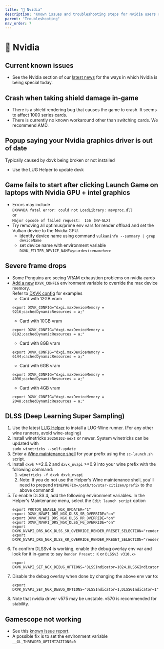 ```yaml
---
title: "💚 Nvidia"
description: "Known issues and troubleshooting steps for Nvidia users running Star Citizen on Linux"
parent: "Troubleshooting"
nav_order: 7
---
```


# 💚 Nvidia

## Current known issues
- See the Nvidia section of our [latest news](/#news) for the ways in which Nvidia is being special today.

## Crash when taking shield damage in-game
- There is a shield rendering bug that causes the game to crash. It seems to affect 1000 series cards.
- There is currently no known workaround other than switching cards. We recommend AMD.

## Popup saying your Nvidia graphics driver is out of date
Typically caused by dxvk being broken or not installed
- Use the LUG Helper to update dxvk

## Game fails to start after clicking Launch Game on laptops with Nvidia GPU + intel graphics
- Errors may include  
`DXVAVDA fatal error: could not LoadLibrary: msvproc.dll`  
or  
`Major opcode of failed request:  156 (NV-GLX)`
- Try removing all optimus/prime env vars for render offload and set the Vulkan device to the Nvidia GPU.
  - identify device name using command `vulkaninfo --summary | grep deviceName`
  - set device name with environment variable `DXVK_FILTER_DEVICE_NAME=yourdevicenamehere`

## Severe frame drops
- Some Penguins are seeing VRAM exhaustion problems on nvidia cards
- [Add a new](/Tips-and-Tricks#how-to-edit-the-launch-script) `DXVK_CONFIG` environment variable to override the max device memory.  
  Refer to [DXVK config](https://github.com/doitsujin/dxvk/blob/master/dxvk.conf) for examples
   - Card with 12GB vram
   ```
   export DXVK_CONFIG="dxgi.maxDeviceMemory = 9216;cachedDynamicResources = a;"
   ```
   - Card with 10GB vram
   ```
   export DXVK_CONFIG="dxgi.maxDeviceMemory = 8192;cachedDynamicResources = a;"
   ```
   - Card with  8GB vram
   ```
   export DXVK_CONFIG="dxgi.maxDeviceMemory = 6144;cachedDynamicResources = a;"
   ```
   - Card with  6GB vram
   ```
   export DXVK_CONFIG="dxgi.maxDeviceMemory = 4096;cachedDynamicResources = a;"
   ```
   - Card with  4GB vram
   ```
   export DXVK_CONFIG="dxgi.maxDeviceMemory = 2048;cachedDynamicResources = a;"
   ```


## DLSS (Deep Learning Super Sampling)
1. Use the latest [LUG Helper](https://github.com/starcitizen-lug/lug-helper/releases) to install a LUG-Wine runner. (For any other wine runners, avoid wine-staging)
2. Install winetricks `20250102-next` or newer. System winetricks can be updated with  
   `sudo winetricks --self-update`
3. Enter a [Wine maintenance shell](/Tips-and-Tricks#how-to-get-a-wine-maintenance-shell-using-the-launch-script) for your prefix using the `sc-launch.sh` script.
4. Install `dxvk` >=2.6.2 and `dxvk_nvapi` >=0.9 into your wine prefix with the following command:
   1. `winetricks -f dxvk dxvk_nvapi`
   2. Note: If you do not use the Helper's Wine maintenance shell, you'll need to prepend `WINEPREFIX=/path/to/star-citizen/prefix` to the above command!
5. To enable DLSS 4, add the following environment variables. In the Helper's Maintenance menu, select the `Edit launch script` option
   ```
   export PROTON_ENABLE_NGX_UPDATER="1" 
   export DXVK_NVAPI_DRS_NGX_DLSS_SR_OVERRIDE="on"
   export DXVK_NVAPI_DRS_NGX_DLSS_RR_OVERRIDE="on"
   export DXVK_NVAPI_DRS_NGX_DLSS_FG_OVERRIDE="on"
   export DXVK_NVAPI_DRS_NGX_DLSS_SR_OVERRIDE_RENDER_PRESET_SELECTION="render_preset_latest"
   export DXVK_NVAPI_DRS_NGX_DLSS_RR_OVERRIDE_RENDER_PRESET_SELECTION="render_preset_latest"
   ```
6. To confirm DLSSv4 is working, enable the debug overlay env var and look for it in-game to say `Render Preset: K` or `DLSSv3 v310.x+`
   ```
   export DXVK_NVAPI_SET_NGX_DEBUG_OPTIONS="DLSSIndicator=1024,DLSSGIndicator=2"
   ```
7. Disable the debug overlay when done by changing the above env var to:
   ```
   export DXVK_NVAPI_SET_NGX_DEBUG_OPTIONS="DLSSIndicator=1,DLSSGIndicator=1"
   ```
8. Note that nvidia driver v575 may be unstable. v570 is recommended for stability.


## Gamescope not working
- See this [known issue report](https://github.com/ValveSoftware/gamescope/issues/526).
- A possible fix is to set the environment variable `__GL_THREADED_OPTIMIZATIONS=0`
